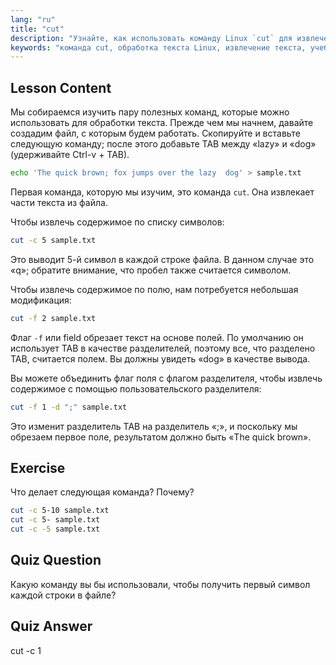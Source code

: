 ```yaml
---
lang: "ru"
title: "cut"
description: "Узнайте, как использовать команду Linux `cut` для извлечения текста из файлов. Этот удобный для новичков учебник охватывает обрезку по символам и полям. Улучшите свои навыки обработки текста в Linux!"
keywords: "команда cut, обработка текста Linux, извлечение текста, учебник Linux, Linux для начинающих, примеры cut, руководство Linux"
---
```


## Lesson Content

Мы собираемся изучить пару полезных команд, которые можно использовать для обработки текста. Прежде чем мы начнем, давайте создадим файл, с которым будем работать. Скопируйте и вставьте следующую команду; после этого добавьте TAB между «lazy» и «dog» (удерживайте Ctrl-v + TAB).

```bash
echo 'The quick brown; fox jumps over the lazy  dog' > sample.txt
```

Первая команда, которую мы изучим, это команда `cut`. Она извлекает части текста из файла.

Чтобы извлечь содержимое по списку символов:

```bash
cut -c 5 sample.txt
```

Это выводит 5-й символ в каждой строке файла. В данном случае это «q»; обратите внимание, что пробел также считается символом.

Чтобы извлечь содержимое по полю, нам потребуется небольшая модификация:

```bash
cut -f 2 sample.txt
```

Флаг `-f` или field обрезает текст на основе полей. По умолчанию он использует TAB в качестве разделителей, поэтому все, что разделено TAB, считается полем. Вы должны увидеть «dog» в качестве вывода.

Вы можете объединить флаг поля с флагом разделителя, чтобы извлечь содержимое с помощью пользовательского разделителя:

```bash
cut -f 1 -d ";" sample.txt
```

Это изменит разделитель TAB на разделитель «;», и поскольку мы обрезаем первое поле, результатом должно быть «The quick brown».

## Exercise

Что делает следующая команда? Почему?

```bash
cut -c 5-10 sample.txt
cut -c 5- sample.txt
cut -c -5 sample.txt
```

## Quiz Question

Какую команду вы бы использовали, чтобы получить первый символ каждой строки в файле?

## Quiz Answer

cut -c 1

